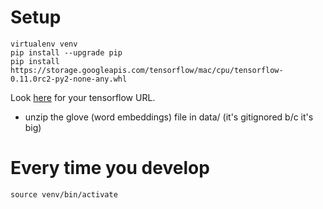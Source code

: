 # Setup

```
virtualenv venv
pip install --upgrade pip
pip install https://storage.googleapis.com/tensorflow/mac/cpu/tensorflow-0.11.0rc2-py2-none-any.whl
```

Look [here](https://github.com/tensorflow/tensorflow/blob/master/tensorflow/g3doc/get_started/os_setup.md) for your tensorflow URL.

- unzip the glove (word embeddings) file in data/ (it's gitignored b/c it's big)

# Every time you develop

```
source venv/bin/activate
```
